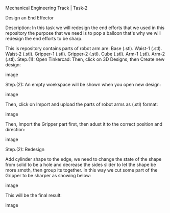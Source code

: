 Mechanical Engineering Track | Task-2

Design an End Effector

Description: In this task we will redesign the end efforts that we used in this repository the purpose that we need is to pop a balloon that's why we will redesign the end efforts to be sharp.

This is repository contains parts of robot arm are:
Base (.stl).
Waist-1 (.stl).
Waist-2 (.stl).
Gripper-1 (.stl).
Gripper-2 (.stl).
Cube (.stl).
Arm-1 (.stl).
Arm-2 (.stl).
Step.(1): Open Tinkercad: Then, click on 3D Designs, then Create new design:

image

Step.(2): An empty woekspace will be shown when you open new design:

image

Then, click on Import and upload the parts of robot arms as (.stl) format:

image

Then, Import the Gripper part first, then adust it to the correct position and direction:

image

Step.(2): Redesign

Add cylinder shape to the edge, we need to change the state of the shape from solid to be a hole and decrease the sides slider to let the shape be more smoth, then group its together. In this way we cut some part of the Gripper to be sharper as showing below:

image

This will be the final result:

image
